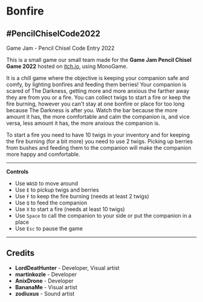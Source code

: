 # Bonfire
## #PencilChiselCode2022
Game Jam - Pencil Chisel Code Entry 2022

This is a small game our small team made for the **Game Jam Pencil Chisel Game 2022** hosted on [itch.io](https://itch.io/jam/pencil-chisel-code-2/entries), using MonoGame.

It is a chill game where the objective is keeping your companion safe and comfy, by lighting bonfires and feeding them berries! 
Your companion is scared of The Darkness, getting more and more anxious the farther away they are from you or a fire. You can collect twigs to start a fire or keep the fire burning, however you can't stay at one bonfire or place for too long because The Darkness is after you. Watch the bar because the more amount it has, the more comfortable and calm the companion is, and vice versa, less amount it has, the more anxious the companion is.

To start a fire you need to have 10 twigs in your inventory and for keeping the fire burning (for a bit more) you need to use 2 twigs. Picking up berries from bushes and feeding them to the companion will make the companion more happy and comfortable.

***

**Controls**

* Use `WASD` to move around
* Use `E` to pickup twigs and berries
* Use `F` to keep the fire burning (needs at least 2 twigs) 
* Use `Q` to feed the companion
* Use `X` to start a fire (needs at least 10 twigs)
* Use `Space` to call the companion to your side or put the companion in a place
* Use `Esc` to pause the game

***

## Credits

* **LordDeatHunter** - Developer, Visual artist
* **martinkozle** - Developer
* **AnixDrone** - Developer
* **BananaMe** - Visual artist
* **zodiuxus** - Sound artist
